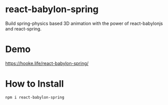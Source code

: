 # react-babylon-spring
Build spring-physics based 3D animation with the power of react-babylonjs and react-spring.

# Demo
https://hooke.life/react-babylon-spring/

# How to Install
```
npm i react-babylon-spring
```
